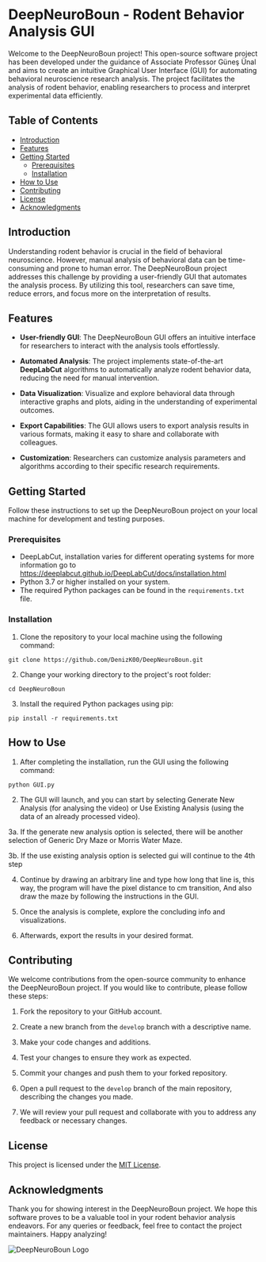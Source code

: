 # DeepNeuroBoun - Rodent Behavior Analysis GUI

Welcome to the DeepNeuroBoun project! This open-source software project has been developed under the guidance of Associate Professor Güneş Ünal and aims to create an intuitive Graphical User Interface (GUI) for automating behavioral neuroscience research analysis. The project facilitates the analysis of rodent behavior, enabling researchers to process and interpret experimental data efficiently.

## Table of Contents

- [Introduction](#introduction)
- [Features](#features)
- [Getting Started](#getting-started)
  - [Prerequisites](#prerequisites)
  - [Installation](#installation)
- [How to Use](#how-to-use)
- [Contributing](#contributing)
- [License](#license)
- [Acknowledgments](#acknowledgments)

## Introduction

Understanding rodent behavior is crucial in the field of behavioral neuroscience. However, manual analysis of behavioral data can be time-consuming and prone to human error. The DeepNeuroBoun project addresses this challenge by providing a user-friendly GUI that automates the analysis process. By utilizing this tool, researchers can save time, reduce errors, and focus more on the interpretation of results.

## Features

- **User-friendly GUI**: The DeepNeuroBoun GUI offers an intuitive interface for researchers to interact with the analysis tools effortlessly.

- **Automated Analysis**: The project implements state-of-the-art **DeepLabCut** algorithms to automatically analyze rodent behavior data, reducing the need for manual intervention.

- **Data Visualization**: Visualize and explore behavioral data through interactive graphs and plots, aiding in the understanding of experimental outcomes.

- **Export Capabilities**: The GUI allows users to export analysis results in various formats, making it easy to share and collaborate with colleagues.

- **Customization**: Researchers can customize analysis parameters and algorithms according to their specific research requirements.

## Getting Started

Follow these instructions to set up the DeepNeuroBoun project on your local machine for development and testing purposes.

### Prerequisites

- DeepLabCut, installation varies for different operating systems
  for more information go to https://deeplabcut.github.io/DeepLabCut/docs/installation.html
- Python 3.7 or higher installed on your system.
- The required Python packages can be found in the `requirements.txt` file.

### Installation

1. Clone the repository to your local machine using the following command:

```
git clone https://github.com/DenizK00/DeepNeuroBoun.git
```

2. Change your working directory to the project's root folder:

```
cd DeepNeuroBoun
```

3. Install the required Python packages using pip:

```
pip install -r requirements.txt
```

## How to Use

1. After completing the installation, run the GUI using the following command:

```
python GUI.py
```

2. The GUI will launch, and you can start by selecting Generate New Analysis (for analysing the video) or Use Existing Analysis (using the data of an already processed video).

3a. If the generate new analysis option is selected, there will be another selection of Generic Dry Maze or Morris Water Maze.

3b. If the use existing analysis option is selected gui will continue to the 4th step

4. Continue by drawing an arbitrary line and type how long that line is, this way, the program will have the pixel distance to cm transition, And also draw the maze by following the instructions in the GUI.

5. Once the analysis is complete, explore the concluding info and visualizations.
  
6.  Afterwards, export the results in your desired format.

## Contributing

We welcome contributions from the open-source community to enhance the DeepNeuroBoun project. If you would like to contribute, please follow these steps:

1. Fork the repository to your GitHub account.

2. Create a new branch from the `develop` branch with a descriptive name.

3. Make your code changes and additions.

4. Test your changes to ensure they work as expected.

5. Commit your changes and push them to your forked repository.

6. Open a pull request to the `develop` branch of the main repository, describing the changes you made.

7. We will review your pull request and collaborate with you to address any feedback or necessary changes.

## License

This project is licensed under the [MIT License](LICENSE.md).

## Acknowledgments

Thank you for showing interest in the DeepNeuroBoun project. We hope this software proves to be a valuable tool in your rodent behavior analysis endeavors. For any queries or feedback, feel free to contact the project maintainers. Happy analyzing!

![DeepNeuroBoun Logo](https://cogsci.boun.edu.tr/sites/cogsci.boun.edu.tr/files/styles/lab_200x300/public/banner_magenta_and_cyan_neurons.jpg?itok=0F5a7XMz&c=5948ea4bbdc9dadfd4c0ef6e30578da3)
